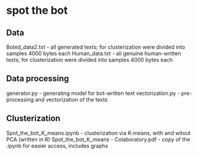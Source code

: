# spot the bot


## Data
Boted_data2.txt - all generated texts; for clusterization were divided into samples 4000 bytes each
Human_data.txt - all genuine human-written texts; for clusterization were divided into samples 4000 bytes each

## Data processing
generator.py - generating model for bot-written text
vectorization.py - pre-processing and vectorization of the texts

## Clusterization
Spot_the_bot_K_means.ipynb - clusterization via K-means, with and witout PCA (written in R)
Spot_the_bot_K_means - Colaboratory.pdf - copy of the .ipynb for easier access, includes graphs
